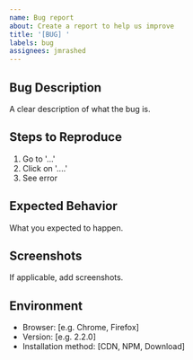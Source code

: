 ```yaml
---
name: Bug report
about: Create a report to help us improve
title: '[BUG] '
labels: bug
assignees: jmrashed
---
```


## Bug Description
A clear description of what the bug is.

## Steps to Reproduce
1. Go to '...'
2. Click on '....'
3. See error

## Expected Behavior
What you expected to happen.

## Screenshots
If applicable, add screenshots.

## Environment
- Browser: [e.g. Chrome, Firefox]
- Version: [e.g. 2.2.0]
- Installation method: [CDN, NPM, Download]